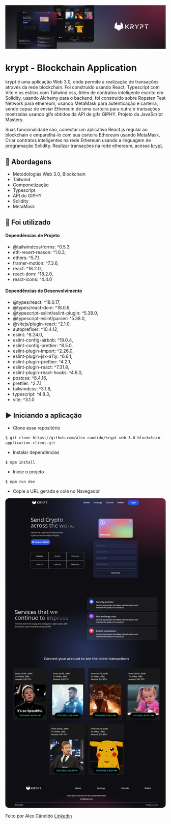<img alt="Ignite" src="/src/assets/krypt-application.png" />

# krypt - Blockchain Application

krypt é uma aplicação Web 3.0, onde permite a realização de transações através da rede blockchain. 
Foi construído usando React, Typescript com Vite e os estilos com Tailwind.css, Além de contratos inteligente escrito em Solidity, usando Alchemy para o backend, foi construído sobre Ropsten Test Network para ethereum, usando MetaMask para autenticação e carteira, sendo capaz de enviar Ethereum de uma carteira para outra e transações mostradas usando gifs obtidos da API de gifs GIPHY. Projeto da JavaScript Mastery.

Suas funcionalidade são, conectar um aplicativo React.js regular ao blockchain e emparelhá-lo com sua carteira Ethereum usando MetaMask. Criar contratos inteligentes na rede Ethereum usando a linguagem de programação Solidity. Realizar transações na rede ethereum, acesse [krypt](https://krypt-blockchain-application.netlify.app/).

## 🚀 Abordagens

- Metodologias Web 3.0, Blockchain
- Tailwind
- Componetização
- Typescript
- API do GIPHY
- Solidity
- MetaMask

## 📌 Foi utilizado

#### Dependências de Projeto

- @tailwindcss/forms: ^0.5.3,
- eth-revert-reason: ^1.0.3,
- ethers: ^5.7.1,
- framer-motion: ^7.3.6,
- react: ^18.2.0,
- react-dom: ^18.2.0,
- react-icons: ^4.4.0

#### Dependências de Desenvolvimento

- @types/react: ^18.0.17,
- @types/react-dom: ^18.0.6,
- @typescript-eslint/eslint-plugin: ^5.38.0,
- @typescript-eslint/parser: ^5.38.0,
- @vitejs/plugin-react: ^2.1.0,
- autoprefixer: ^10.4.12,
- eslint: ^8.24.0,
- eslint-config-airbnb: ^19.0.4,
- eslint-config-prettier: ^8.5.0,
- eslint-plugin-import: ^2.26.0,
- eslint-plugin-jsx-a11y: ^6.6.1,
- eslint-plugin-prettier: ^4.2.1,
- eslint-plugin-react: ^7.31.8,
- eslint-plugin-react-hooks: ^4.6.0,
- postcss: ^8.4.16,
- prettier: ^2.7.1,
- tailwindcss: ^3.1.8,
- typescript: ^4.8.3,
- vite: ^3.1.0

## ▶️ Iniciando a aplicação

- Clone esse repositório
```
$ git clone https://github.com/alex-candido/krypt-web-3.0-blockchain-application-client.git
```
- Instalar dependências
```
$ npm install
```

- Inicie o projeto
```
$ npm run dev
```

- Copie a URL gerada e cole no Navegador

<img src="/src/assets/Krypt-page.png" alt="Krypt">

Feito por Alex Cândido [Linkedin](https://www.linkedin.com/in/alexcndd/)